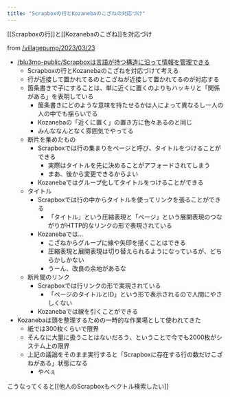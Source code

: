 ```yaml
---
title: "Scrapboxの行とKozanebaのこざねの対応づけ"
---
```


[[Scrapboxの行]]と[[Kozanebaのこざね]]を対応づけ

from [/villagepump/2023/03/23](https://scrapbox.io/villagepump/2023/03/23)
- [/blu3mo-public/Scrapboxは言語が持つ構造に沿って情報を管理できる](https://scrapbox.io/blu3mo-public/Scrapboxは言語が持つ構造に沿って情報を管理できる)
    - Scrapboxの行とKozanebaのこざねを対応づけて考える
    - 行が近接して置かれてるのとこざねが近接して置かれてるのが対応する
    - 箇条書きで子にすることは、単に近くに置くのよりもハッキリと「関係がある」を表明している
        - 箇条書きにどのような意味を持たせるかは人によって異なるし一人の人の中でも揺らいでる
        - Kozanebaの「近くに置く」の置き方に色々あるのと同じ
        - みんななんとなく雰囲気でやってる
    - 断片を集めたもの
        - Scrapboxでは行の集まりをページと呼び、タイトルをつけることができる
            - 実際はタイトルを先に決めることがアフォードされてしまう
            - まあ、後から変更できるからよい
        - Kozanebaではグループ化してタイトルをつけることができる
    - タイトル
        - Scrapboxでは行の中からタイトルを使ってリンクを張ることができる
            - 「タイトル」という圧縮表現と「ページ」という展開表現のつながりがHTTP的なリンクの形で表現されている
        - Kozanebaでは…
            - こざねからグループに線や矢印を描くことはできる
            - 圧縮表現と展開表現は切り替えられるようになっているが、どちらかしかない
            - うーん、改良の余地があるな
    - 断片間のリンク
        - Scrapboxでは行リンクの形で実現されている
            - 「ページのタイトルとID」という形で表示されるので人間にやさしくない
        - Kozanebaでは線を引くことができる
- Kozanebaは頭を整理するための一時的な作業場として使われてきた
    - 紙では300枚くらいで限界
    - そんなに大量に扱うことはないだろう、ということで今でも2000枚がシステム上の限界
    - 上記の議論をそのまま実行すると「Scrapboxに存在する行の数だけこざねがある」状態になる
        - やべぇ

こうなってくると[[他人のScrapboxもベクトル検索したい]]
